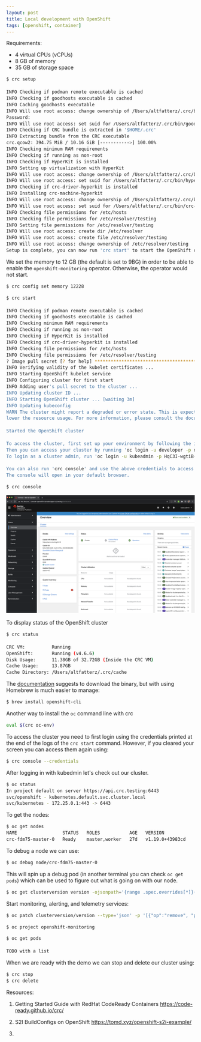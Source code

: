 ```yaml
---
layout: post
title: Local development with OpenShift
tags: [openshift, container]
---
```


Requirements:

- 4 virtual CPUs (vCPUs)
- 8 GB of memory
- 35 GB of storage space

```bash
$ crc setup

INFO Checking if podman remote executable is cached
INFO Checking if goodhosts executable is cached
INFO Caching goodhosts executable
INFO Will use root access: change ownership of /Users/altfatterz/.crc/bin/goodhosts
Password:
INFO Will use root access: set suid for /Users/altfatterz/.crc/bin/goodhosts
INFO Checking if CRC bundle is extracted in '$HOME/.crc'
INFO Extracting bundle from the CRC executable
crc.qcow2: 394.75 MiB / 10.16 GiB [----------->] 100.00%
INFO Checking minimum RAM requirements
INFO Checking if running as non-root
INFO Checking if HyperKit is installed
INFO Setting up virtualization with HyperKit
INFO Will use root access: change ownership of /Users/altfatterz/.crc/bin/hyperkit
INFO Will use root access: set suid for /Users/altfatterz/.crc/bin/hyperkit
INFO Checking if crc-driver-hyperkit is installed
INFO Installing crc-machine-hyperkit
INFO Will use root access: change ownership of /Users/altfatterz/.crc/bin/crc-driver-hyperkit
INFO Will use root access: set suid for /Users/altfatterz/.crc/bin/crc-driver-hyperkit
INFO Checking file permissions for /etc/hosts
INFO Checking file permissions for /etc/resolver/testing
INFO Setting file permissions for /etc/resolver/testing
INFO Will use root access: create dir /etc/resolver
INFO Will use root access: create file /etc/resolver/testing
INFO Will use root access: change ownership of /etc/resolver/testing
Setup is complete, you can now run 'crc start' to start the OpenShift cluster

```

We set the memory to 12 GB (the default is set to 9BG) in order to be able to enable the `openshift-monitoring` operator. Otherwise, the operator would not start.  

```bash
$ crc config set memory 12228
```

```bash
$ crc start

INFO Checking if podman remote executable is cached
INFO Checking if goodhosts executable is cached
INFO Checking minimum RAM requirements
INFO Checking if running as non-root
INFO Checking if HyperKit is installed
INFO Checking if crc-driver-hyperkit is installed
INFO Checking file permissions for /etc/hosts
INFO Checking file permissions for /etc/resolver/testing
? Image pull secret [? for help] ***************************************************************************************
INFO Verifying validity of the kubelet certificates ...
INFO Starting OpenShift kubelet service
INFO Configuring cluster for first start
INFO Adding user's pull secret to the cluster ...
INFO Updating cluster ID ...
INFO Starting OpenShift cluster ... [waiting 3m]
INFO Updating kubeconfig
WARN The cluster might report a degraded or error state. This is expected since several operators have been disabled to 
lower the resource usage. For more information, please consult the documentation

Started the OpenShift cluster

To access the cluster, first set up your environment by following the instructions returned by executing 'crc oc-env'.
Then you can access your cluster by running 'oc login -u developer -p developer https://api.crc.testing:6443'.
To login as a cluster admin, run 'oc login -u kubeadmin -p HqC3I-wgtiB-q7qCf-KEsuK https://api.crc.testing:6443'.

You can also run 'crc console' and use the above credentials to access the OpenShift web console.
The console will open in your default browser.
```


```bash
$ crc console
```

<p><img src="/images/2020-12-30/openshift-console.png" alt="OpenShift Console" /></p>

To display status of the OpenShift cluster

```bash
$ crc status

CRC VM:          Running
OpenShift:       Running (v4.6.6)
Disk Usage:      11.38GB of 32.72GB (Inside the CRC VM)
Cache Usage:     13.87GB
Cache Directory: /Users/altfatterz/.crc/cache
```

The [documentation](https://docs.openshift.com/container-platform/4.6/cli_reference/openshift_cli/getting-started-cli.html#installing-the-cli) suggests to download the binary, but with using Homebrew is much easier to manage: 

```bash
$ brew install openshift-cli
```

Another way to install the `oc` command line with crc

```bash
eval $(crc oc-env)
``` 

To access the cluster you need to first login using the credentials printed at the end of the logs of the `crc start` command. 
However, if you cleared your screen you can access them again using:

```bash
$ crc console --credentials
``` 

After logging in with kubedmin let's check out our cluster.

```bash
$ oc status
In project default on server https://api.crc.testing:6443
svc/openshift - kubernetes.default.svc.cluster.local
svc/kubernetes - 172.25.0.1:443 -> 6443
```

To get the nodes:

```bash
$ oc get nodes
NAME                 STATUS   ROLES           AGE   VERSION
crc-fdm75-master-0   Ready    master,worker   27d   v1.19.0+43983cd
```

To debug a node we can use:

```bash
$ oc debug node/crc-fdm75-master-0
```

This will spin up a debug pod (in another terminal you can check `oc get pods`) which can be used to figure out what is going on with our node. 



```bash
$ oc get clusterversion version -ojsonpath='{range .spec.overrides[*]}{.name}{"\n"}{end}' | nl -v 0 
``` 
 
Start monitoring, alerting, and telemetry services:

```bash
$ oc patch clusterversion/version --type='json' -p '[{"op":"remove", "path":"/spec/overrides/0"}]'  
```
 
```bash
$ oc project openshift-monitoring
```

```bash
$ oc get pods

TODO with a list
```
 
 
When we are ready with the demo we can stop and delete our cluster using:

```bash
$ crc stop
$ crc delete
```
 
 
 
Resources:
 
1. Getting Started Guide with RedHat CodeReady Containers 
https://code-ready.github.io/crc/
 
2. S2I BuildConfigs on OpenShift
https://tomd.xyz/openshift-s2i-example/ 

3. 